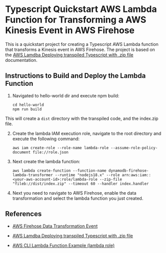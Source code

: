 # Typescript Quickstart AWS Lambda Function for Transforming a AWS Kinesis Event in AWS Firehose

This is a quickstart project for creating a Typescript AWS Lambda function that transforms a Kinesis event in AWS Firehose. The project is based on the [AWS Lamdba Deploying transpiled Typescript with .zip file](https://docs.aws.amazon.com/lambda/latest/dg/typescript-package.html) documentation.

## Instructions to Build and Deploy the Lambda Function

1. Navigated to hello-world dir and execute npm build:

    ```console
    cd hello-world
    npm run build
    ```

This will create a `dist` directory with the transpiled code, and the index.zip file.

2. Create the lambda IAM execution role, navigate to the root directory and execute the following command:

    ```console
    aws iam create-role --role-name lambda-role --assume-role-policy-document file://role.json
    ```

3. Next create the lambda function:

    ```console
    aws lambda create-function --function-name dynamodb-firehose-lambda-transformer --runtime "nodejs18.x" --role arn:aws:iam::<your-aws-account-id>:role/lambda-role --zip-file "fileb://dist/index.zip" --timeout 60 --handler index.handler
    ```

4. Next you need to navigate to AWS Firehose, enable the data transformation and select the lambda function you just created.

## References

- [AWS Firehose Data Transformation Event](https://docs.aws.amazon.com/firehose/latest/dev/data-transformation.html)

- [AWS Lamdba Deploying transpiled Typescript with .zip file](https://docs.aws.amazon.com/lambda/latest/dg/typescript-package.html)

- [AWS CLI Lambda Function Example (lambda role)](https://medium.com/@corymaklin/tutorial-amazon-web-services-part-3-lambda-functions-with-aws-cli-ba9f53c5f5ec)
